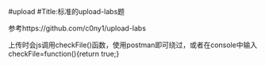#upload
#Title:标准的upload-labs题

参考https://github.com/c0ny1/upload-labs

上传时会js调用checkFile()函数，使用postman即可绕过，或者在console中输入checkFile=function(){return true;}